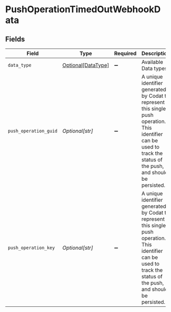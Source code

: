 # PushOperationTimedOutWebhookData


## Fields

| Field                                                                                                                                                                 | Type                                                                                                                                                                  | Required                                                                                                                                                              | Description                                                                                                                                                           | Example                                                                                                                                                               |
| --------------------------------------------------------------------------------------------------------------------------------------------------------------------- | --------------------------------------------------------------------------------------------------------------------------------------------------------------------- | --------------------------------------------------------------------------------------------------------------------------------------------------------------------- | --------------------------------------------------------------------------------------------------------------------------------------------------------------------- | --------------------------------------------------------------------------------------------------------------------------------------------------------------------- |
| `data_type`                                                                                                                                                           | [Optional[DataType]](../../models/shared/datatype.md)                                                                                                                 | :heavy_minus_sign:                                                                                                                                                    | Available Data types                                                                                                                                                  | invoices                                                                                                                                                              |
| `push_operation_guid`                                                                                                                                                 | *Optional[str]*                                                                                                                                                       | :heavy_minus_sign:                                                                                                                                                    | A unique identifier generated by Codat to represent this single push operation. This identifier can be used to track the status of the push, and should be persisted. |                                                                                                                                                                       |
| `push_operation_key`                                                                                                                                                  | *Optional[str]*                                                                                                                                                       | :heavy_minus_sign:                                                                                                                                                    | A unique identifier generated by Codat to represent this single push operation. This identifier can be used to track the status of the push, and should be persisted. |                                                                                                                                                                       |